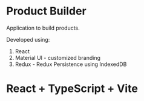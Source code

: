 # Product Builder

Application to build products.

Developed using:

1. React
1. Material UI - customized branding
1. Redux - Redux Persistence using IndexedDB

# React + TypeScript + Vite
